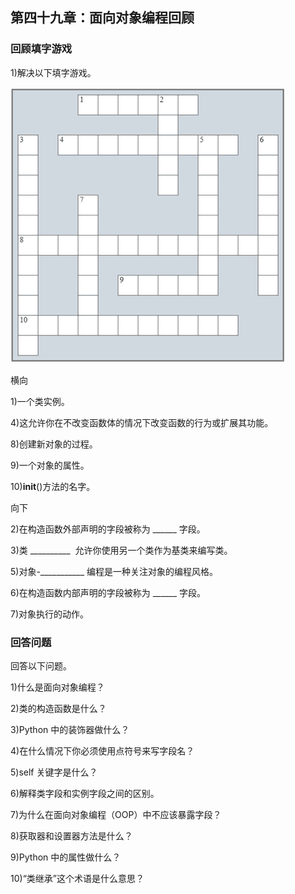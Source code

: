 ## 第四十九章：面向对象编程回顾

### 回顾填字游戏

1)解决以下填字游戏。

![图片](img/review08-01.png)

横向

1)一个类实例。

4)这允许你在不改变函数体的情况下改变函数的行为或扩展其功能。

8)创建新对象的过程。

9)一个对象的属性。

10)__init__()方法的名字。

向下

2)在构造函数外部声明的字段被称为 ______ 字段。

3)类 __________  允许你使用另一个类作为基类来编写类。

5)对象-___________ 编程是一种关注对象的编程风格。

6)在构造函数内部声明的字段被称为 ______ 字段。

7)对象执行的动作。

### 回答问题

回答以下问题。

1)什么是面向对象编程？

2)类的构造函数是什么？

3)Python 中的装饰器做什么？

4)在什么情况下你必须使用点符号来写字段名？

5)self 关键字是什么？

6)解释类字段和实例字段之间的区别。

7)为什么在面向对象编程（OOP）中不应该暴露字段？

8)获取器和设置器方法是什么？

9)Python 中的属性做什么？

10)“类继承”这个术语是什么意思？
